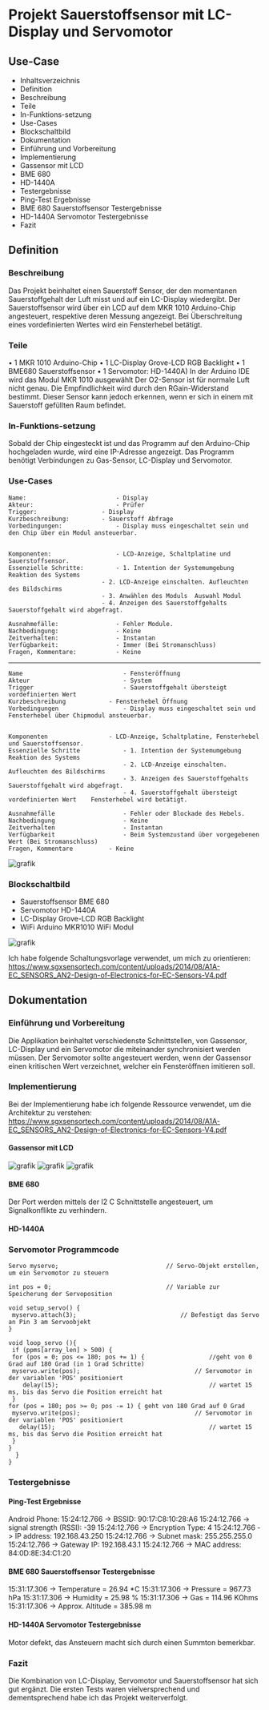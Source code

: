 # Projekt Sauerstoffsensor mit LC-Display und Servomotor

## Use-Case

- Inhaltsverzeichnis
- Definition	
- Beschreibung	
- Teile	
- In-Funktions-setzung	
- Use-Cases	
- Blockschaltbild	
- Dokumentation	
- Einführung und Vorbereitung	
- Implementierung	
- Gassensor mit LCD	
- BME 680	
- HD-1440A	
- Testergebnisse	
- Ping-Test Ergebnisse	
- BME 680 Sauerstoffsensor Testergebnisse	
- HD-1440A Servomotor Testergebnisse	
- Fazit	
	

## Definition

### Beschreibung

Das Projekt beinhaltet einen Sauerstoff Sensor, der den momentanen Sauerstoffgehalt der Luft misst und auf ein LC-Display wiedergibt. Der Sauerstoffsensor wird über ein LCD auf dem MKR 1010 Arduino-Chip angesteuert, respektive deren Messung angezeigt. Bei Überschreitung eines vordefinierten Wertes wird ein Fensterhebel betätigt.

### Teile

•	1 MKR 1010 Arduino-Chip
•	1 LC-Display Grove-LCD RGB Backlight
•	1 BME680 Sauerstoffsensor
•	1 Servomotor: HD-1440A)
In der Arduino IDE wird das Modul MKR 1010 ausgewählt
Der O2-Sensor ist für normale Luft nicht genau. Die Empfindlichkeit wird durch den RGain-Widerstand bestimmt. Dieser Sensor kann jedoch erkennen, wenn er sich in einem mit Sauerstoff gefüllten Raum befindet.

### In-Funktions-setzung

Sobald der Chip eingesteckt ist und das Programm auf den Arduino-Chip hochgeladen wurde, wird eine IP-Adresse angezeigt. Das Programm benötigt Verbindungen zu Gas-Sensor, LC-Display und Servomotor. 

### Use-Cases

	Name:	                      - Display
	Akteur:	                      - Prüfer
	Trigger:	              - Display
	Kurzbeschreibung:	      - Sauerstoff Abfrage
	Vorbedingungen:	              - Display muss eingeschaltet sein und den Chip über ein Modul ansteuerbar.

	
	Komponenten:	              - LCD-Anzeige, Schaltplatine und Sauerstoffsensor. 
	Essenzielle Schritte:	      - 1. Intention der Systemumgebung	Reaktion des Systems
		                      - 2. LCD-Anzeige einschalten.	Aufleuchten des Bildschirms
	        	              - 3. Anwählen des Moduls	Auswahl Modul
	                	      - 4. Anzeigen des Sauerstoffgehalts	Sauerstoffgehalt wird abgefragt.
                              
	Ausnahmefälle:	      	      - Fehler Module.	
	Nachbedingung:	              - Keine	
	Zeitverhalten:	              - Instantan	
	Verfügbarkeit:	              - Immer (Bei Stromanschluss)	
	Fragen, Kommentare:           - Keine	

------------------------------------------------------------------------------------------------------------------------------



	Name	                      	- Fensteröffnung
	Akteur	                      	- System
	Trigger	                      	- Sauerstoffgehalt übersteigt vordefinierten Wert
	Kurzbeschreibung	      	- Fensterhebel Öffnung
	Vorbedingungen	              	- Display muss eingeschaltet sein und Fensterhebel über Chipmodul ansteuerbar.

	
	Komponenten	              	- LCD-Anzeige, Schaltplatine, Fensterhebel und Sauerstoffsensor. 
	Essenzielle Schritte	      	- 1. Intention der Systemumgebung	Reaktion des Systems
	                            	- 2. LCD-Anzeige einschalten.	Aufleuchten des Bildschirms
                              		- 3. Anzeigen des Sauerstoffgehalts	Sauerstoffgehalt wird abgefragt.
	                            	- 4. Sauerstoffgehalt übersteigt vordefinierten Wert 	Fensterhebel wird betätigt.
                              
	Ausnahmefälle	                - Fehler oder Blockade des Hebels.	
	Nachbedingung	                - Keine	
	Zeitverhalten	                - Instantan	
	Verfügbarkeit	                - Beim Systemzustand über vorgegebenen Wert (Bei Stromanschluss)	
	Fragen, Kommentare	       	- Keine	

 
![grafik](https://user-images.githubusercontent.com/56382532/174975333-3866270e-68a5-4081-972b-1ad78c062ffe.png)

















### Blockschaltbild

-	Sauerstoffsensor	BME 680
-	Servomotor 	      	HD-1440A
-	LC-Display	      	Grove-LCD RGB Backlight
-	WiFi	            	Arduino MKR1010 WiFi Modul 

![grafik](https://user-images.githubusercontent.com/56382532/174975446-ed788f3e-5546-4ec7-97d9-2371f0c9a3f3.png)


 

Ich habe folgende Schaltungsvorlage verwendet, um mich zu orientieren: 
https://www.sgxsensortech.com/content/uploads/2014/08/A1A-EC_SENSORS_AN2-Design-of-Electronics-for-EC-Sensors-V4.pdf



## Dokumentation

### Einführung und Vorbereitung
Die Applikation beinhaltet verschiedenste Schnittstellen, von Gassensor, LC-Display und ein Servomotor die miteinander synchronisiert werden müssen. Der Servomotor sollte angesteuert werden, wenn der Gassensor einen kritischen Wert verzeichnet, welcher ein Fensteröffnen imitieren soll. 

### Implementierung
Bei der Implementierung habe ich folgende Ressource verwendet, um die Architektur zu verstehen:
https://www.sgxsensortech.com/content/uploads/2014/08/A1A-EC_SENSORS_AN2-Design-of-Electronics-for-EC-Sensors-V4.pdf

#### Gassensor mit LCD
   
![grafik](https://user-images.githubusercontent.com/56382532/174975748-4a1d2dd5-eaaf-4a6a-a4ac-153c8b45ef38.png)
![grafik](https://user-images.githubusercontent.com/56382532/174975780-9f29db19-23e1-479e-a553-492642299d6e.png)
![grafik](https://user-images.githubusercontent.com/56382532/174975827-303d2ddf-b65b-4749-ae37-01f9845a4ee5.png)


#### BME 680
Der Port werden mittels der I2 C Schnittstelle angesteuert, um Signalkonflikte zu verhindern.

#### HD-1440A

### Servomotor Programmcode

	Servo myservo;  							// Servo-Objekt erstellen, um ein Servomotor zu steuern

	int pos = 0;    							// Variable zur Speicherung der Servoposition

	void setup_servo() {
 	 myservo.attach(3);  							// Befestigt das Servo an Pin 3 am Servoobjekt
	}

	void loop_servo (){
 	 if (ppms[array_len] > 500) {
 	 for (pos = 0; pos <= 180; pos += 1) { 					//geht von 0 Grad auf 180 Grad (in 1 Grad Schritte)
   	 myservo.write(pos);              					// Servomotor in der variablen 'POS' positioniert
    	delay(15);                       					// wartet 15 ms, bis das Servo die Position erreicht hat
 	 }
  	for (pos = 180; pos >= 0; pos -= 1) { geht von 180 Grad auf 0 Grad
   	 myservo.write(pos);              					// Servomotor in der variablen 'POS' positioniert
 	   delay(15);                       					// wartet 15 ms, bis das Servo die Position erreicht hat
 	 }
	}
	  }
	}


### Testergebnisse

#### Ping-Test Ergebnisse

Android Phone:
15:24:12.766 -> BSSID: 90:17:C8:10:28:A6
15:24:12.766 -> signal strength (RSSI): -39
15:24:12.766 -> Encryption Type: 4
15:24:12.766 -> IP address: 192.168.43.250
15:24:12.766 -> Subnet mask: 255.255.255.0
15:24:12.766 -> Gateway IP: 192.168.43.1
15:24:12.766 -> MAC address: 84:0D:8E:34:C1:20

#### BME 680 Sauerstoffsensor Testergebnisse

15:31:17.306 -> Temperature = 26.94 *C
15:31:17.306 -> Pressure = 967.73 hPa
15:31:17.306 -> Humidity = 25.98 %
15:31:17.306 -> Gas = 114.96 KOhms
15:31:17.306 -> Approx. Altitude = 385.98 m

#### HD-1440A Servomotor Testergebnisse

Motor defekt, das Ansteuern macht sich durch einen Summton bemerkbar.

### Fazit

Die Kombination von LC-Display, Servomotor und Sauerstoffsensor hat sich gut ergänzt. Die ersten Tests waren vielversprechend und dementsprechend habe ich das Projekt weiterverfolgt.
